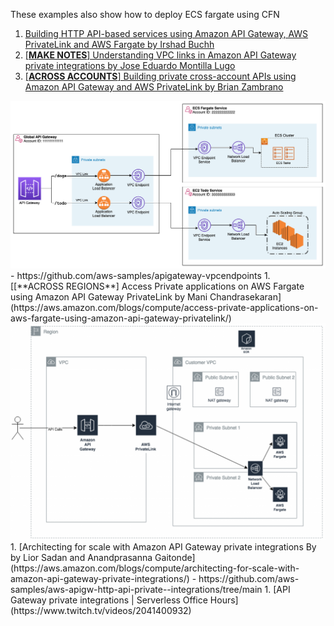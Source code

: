 These examples also show how to deploy ECS fargate using CFN

1. [Building HTTP API-based services using Amazon API Gateway, AWS PrivateLink and AWS Fargate by Irshad Buchh](https://aws.amazon.com/blogs/containers/building-http-api-based-services-using-aws-fargate/)
1. [[**MAKE NOTES**] Understanding VPC links in Amazon API Gateway private integrations by Jose Eduardo Montilla Lugo](https://aws.amazon.com/blogs/compute/understanding-vpc-links-in-amazon-api-gateway-private-integrations/)
1. [[**ACROSS ACCOUNTS**] Building private cross-account APIs using Amazon API Gateway and AWS PrivateLink by Brian Zambrano](https://aws.amazon.com/blogs/compute/building-private-cross-account-apis-using-amazon-api-gateway-and-aws-privatelink/)
  <img src="../images/agtwy-vpc-link-1.png" title="agtwy-vpc-link-1.png" width="900"/>
- https://github.com/aws-samples/apigateway-vpcendpoints
1. [[**ACROSS REGIONS**] Access Private applications on AWS Fargate using Amazon API Gateway PrivateLink by Mani Chandrasekaran](https://aws.amazon.com/blogs/compute/access-private-applications-on-aws-fargate-using-amazon-api-gateway-privatelink/)
  <img src="../images/agtwy-vpc-link-2.png" title="agtwy-vpc-link-2.png" width="900"/>
1. [Architecting for scale with Amazon API Gateway private integrations By by Lior Sadan and Anandprasanna Gaitonde](https://aws.amazon.com/blogs/compute/architecting-for-scale-with-amazon-api-gateway-private-integrations/)
- https://github.com/aws-samples/aws-apigw-http-api-private--integrations/tree/main
1. [API Gateway private integrations | Serverless Office Hours](https://www.twitch.tv/videos/2041400932)
